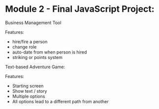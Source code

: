 # Module 2 - Final JavaScript Project:

Business Management Tool

Features:
 - hire/fire a person 
 - change role
 - auto-date from when person is hired
 - striking or points system


Text-based Adventure Game:

Features:
 - Starting screen
 - Show text / story
 - Multiple options
 - All options lead to a different path from another